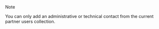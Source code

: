 <!-- markdownlint-disable-file MD041 -->
> [!NOTE]
> You can only add an administrative or technical contact from the current partner users collection.
